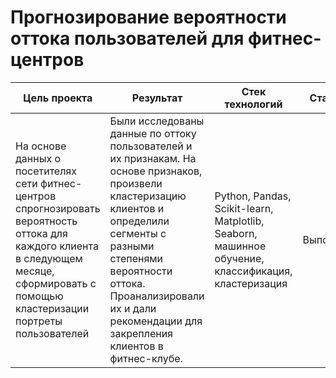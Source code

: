 # Прогнозирование вероятности оттока пользователей для фитнес-центров
| Цель проекта | Результат | Стек технологий |Статус|
|----------------|----------------------------------------|----------|----------|
|На основе данных о посетителях сети фитнес-центров спрогнозировать вероятность оттока для каждого клиента в следующем месяце, сформировать с помощью кластеризации портреты пользователей|Были исследованы данные по оттоку пользователей и их признакам. На основе признаков, произвели кластеризацию клиентов и определили сегменты с разными степенями вероятности оттока. Проанализировали их и дали рекомендации для закрепления клиентов в фитнес-клубе.|Python, Pandas, Scikit-learn, Matplotlib, Seaborn, машинное обучение, классификация, кластеризация|Выполнен|
